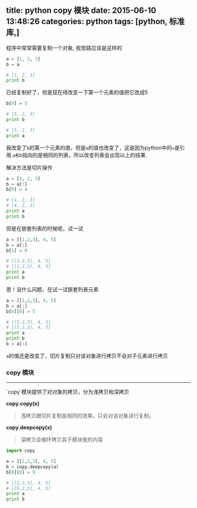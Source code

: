 title: python copy 模块
date: 2015-06-10 13:48:26
categories: python
tags: [python, 标准库,]
---
程序中常常需要复制一个对象, 按思路应该是这样的
```python
a = [1, 2, 3]
b = a

# [1, 2, 3]
print b 
```
已经复制好了，但是现在得改变一下第一个元素的值把它改成5
```python
b[0] = 5 

# [5, 2, 3]
print b 

# [5, 2, 3]
print a 
```
我改变了`b`的第一个元素的值，但是`a`的值也改变了，这是因为python中的`=`是引用.`a和b`指向的是相同的列表，所以改变列表会出现以上的结果.
<!--more-->
解决方法是切片操作
```python
a = [1, 2, 3]
b = a[:]
b[0] = 4

# [1, 2, 3]
# [4, 2, 3]
print a
print b
```
但是在嵌套列表的时候呢，试一试
```python
a = [[1,2,3], 4, 5]
b = a[:]
b[1] = 0 

# [[1,2,3], 4, 5]
# [[1,2,3], 0, 5]
print a
print b
```
恩！没什么问题，在试一试嵌套列表元素
```python
a = [[1,2,3], 4, 5]
b = a[:]
b[0][0] = 5

# [[5,2,3], 4, 5]
# [[5,2,3], 4, 5]
print a
print b
b = a[:]
```
`a`的值还是改变了，切片复制只对该对象进行拷贝不会对子元素进行拷贝

### copy 模块
<hr>
`copy`模块提供了对对象的拷贝，分为浅拷贝和深拷贝

**copy.copy(x)**
>浅拷贝跟切片复制是相同的效果。只会对该对象进行复制。

**copy.deepcopy(x)**
>深拷贝会循环拷贝其子模块里的内容

```python
import copy

a = [[1,2,3], 4, 5]
b = copy.deepcopy(a)
b[0][0] = 9

# [[1,2,3], 4, 5]
# [[9,2,3], 4, 5]
print a
print b
```
